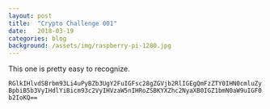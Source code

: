 ```yaml
---
layout: post
title:  "Crypto Challenge 001"
date:   2018-03-19
categories: blog
background: /assets/img/raspberry-pi-1280.jpg
---
```

This one is pretty easy to recognize.

`RGlkIHlvdSBrbm93Li4uPyBZb3UgY2FuIGFsc28gZGVjb2RlIGEgQmFzZTY0IHN0cmluZyBpbiB5b3VyIHdlYiBicm93c2VyIHVzaW5nIHRoZSBKYXZhc2NyaXB0IGZ1bmN0aW9uIGF0b2IoKQ==`
